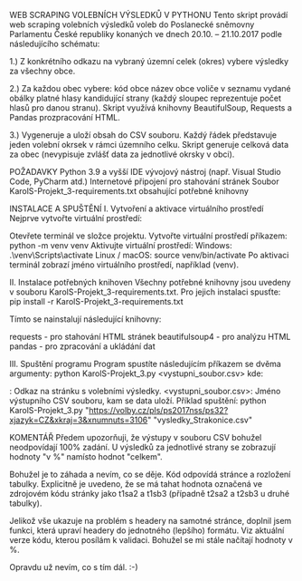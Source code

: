 WEB SCRAPING VOLEBNÍCH VÝSLEDKŮ V PYTHONU
Tento skript provádí web scraping volebních výsledků voleb do Poslanecké
sněmovny Parlamentu České republiky konaných ve dnech 20.10. – 21.10.2017
podle následujícího schématu:

1.) Z konkrétního odkazu na vybraný územní celek (okres) vybere výsledky
za všechny obce.

2.) Za každou obec vybere:
kód obce
název obce
voliče v seznamu
vydané obálky
platné hlasy
kandidující strany (každý sloupec reprezentuje počet hlasů pro danou stranu).
Skript využívá knihovny BeautifulSoup, Requests a Pandas prozpracování HTML.

3.) Vygeneruje a uloží obsah do CSV souboru. Každý řádek představuje
jeden volební okrsek v rámci územního celku. Skript generuje celková
data za obec (nevypisuje zvlášť data za jednotlivé okrsky v obci).

POŽADAVKY
Python 3.9 a vyšší
IDE vývojový nástroj (např. Visual Studio Code, PyCharm atd.)
Internetové připojení pro stahování stránek
Soubor KarolS-Projekt_3-requirements.txt obsahující potřebné knihovny

INSTALACE A SPUŠTĚNÍ
I. Vytvoření a aktivace virtuálního prostředí
Nejprve vytvořte virtuální prostředí:

Otevřete terminál ve složce projektu.
Vytvořte virtuální prostředí příkazem:
python -m venv venv
Aktivujte virtuální prostředí:
Windows:
.\venv\Scripts\activate
Linux / macOS:
source venv/bin/activate
Po aktivaci terminál zobrazí jméno virtuálního prostředí, například (venv).

II. Instalace potřebných knihoven
Všechny potřebné knihovny jsou uvedeny v souboru
KarolS-Projekt_3-requirements.txt. 
Pro jejich instalaci spusťte:
pip install -r KarolS-Projekt_3-requirements.txt

Tímto se nainstalují následující knihovny:

requests - pro stahování HTML stránek
beautifulsoup4 - pro analýzu HTML
pandas - pro zpracování a ukládání dat

III. Spuštění programu
Program spustíte následujícím příkazem se dvěma argumenty:
python KarolS-Projekt_3.py <URL> <vystupni_soubor.csv>
kde:

<URL>: Odkaz na stránku s volebními výsledky.
<vystupni_soubor.csv>: Jméno výstupního CSV souboru, kam se data uloží.
Příklad spuštění:
python KarolS-Projekt_3.py "https://volby.cz/pls/ps2017nss/ps32?xjazyk=CZ&xkraj=3&xnumnuts=3106" "vysledky_Strakonice.csv"

KOMENTÁŘ
Předem upozorňuji, že výstupy v souboru CSV bohužel neodpovídají 100%
zadání. U výsledků za jednotlivé strany se zobrazují hodnoty "v %"
namísto hodnot "celkem".

Bohužel je to záhada a nevím, co se děje. Kód odpovídá stránce a rozložení
tabulky. Explicitně je uvedeno, že se má tahat hodnota označená ve zdrojovém
kódu stránky jako t1sa2 a t1sb3 (případně t2sa2 a t2sb3 u druhé
tabulky).

Jelikož vše ukazuje na problém s headery na samotné stránce, doplnil
jsem funkci, která upraví headery do jednotného (lepšího) formátu. Viz
aktuální verze kódu, kterou posílám k validaci. Bohužel se mi stále načítají
hodnoty v %.

Opravdu už nevím, co s tím dál. :-)